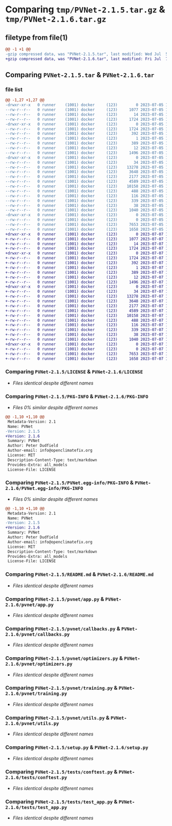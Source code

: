 # Comparing `tmp/PVNet-2.1.5.tar.gz` & `tmp/PVNet-2.1.6.tar.gz`

## filetype from file(1)

```diff
@@ -1 +1 @@
-gzip compressed data, was "PVNet-2.1.5.tar", last modified: Wed Jul  5 10:15:51 2023, max compression
+gzip compressed data, was "PVNet-2.1.6.tar", last modified: Fri Jul  7 15:39:04 2023, max compression
```

## Comparing `PVNet-2.1.5.tar` & `PVNet-2.1.6.tar`

### file list

```diff
@@ -1,27 +1,27 @@
-drwxr-xr-x   0 runner    (1001) docker     (123)        0 2023-07-05 10:15:51.954418 PVNet-2.1.5/
--rw-r--r--   0 runner    (1001) docker     (123)     1077 2023-07-05 10:15:42.000000 PVNet-2.1.5/LICENSE
--rw-r--r--   0 runner    (1001) docker     (123)       14 2023-07-05 10:15:42.000000 PVNet-2.1.5/MANIFEST.in
--rw-r--r--   0 runner    (1001) docker     (123)     1724 2023-07-05 10:15:51.954418 PVNet-2.1.5/PKG-INFO
-drwxr-xr-x   0 runner    (1001) docker     (123)        0 2023-07-05 10:15:51.954418 PVNet-2.1.5/PVNet.egg-info/
--rw-r--r--   0 runner    (1001) docker     (123)     1724 2023-07-05 10:15:51.000000 PVNet-2.1.5/PVNet.egg-info/PKG-INFO
--rw-r--r--   0 runner    (1001) docker     (123)      392 2023-07-05 10:15:51.000000 PVNet-2.1.5/PVNet.egg-info/SOURCES.txt
--rw-r--r--   0 runner    (1001) docker     (123)        1 2023-07-05 10:15:51.000000 PVNet-2.1.5/PVNet.egg-info/dependency_links.txt
--rw-r--r--   0 runner    (1001) docker     (123)      389 2023-07-05 10:15:51.000000 PVNet-2.1.5/PVNet.egg-info/requires.txt
--rw-r--r--   0 runner    (1001) docker     (123)       12 2023-07-05 10:15:51.000000 PVNet-2.1.5/PVNet.egg-info/top_level.txt
--rw-r--r--   0 runner    (1001) docker     (123)     1496 2023-07-05 10:15:42.000000 PVNet-2.1.5/README.md
-drwxr-xr-x   0 runner    (1001) docker     (123)        0 2023-07-05 10:15:51.954418 PVNet-2.1.5/pvnet/
--rw-r--r--   0 runner    (1001) docker     (123)       34 2023-07-05 10:15:42.000000 PVNet-2.1.5/pvnet/__init__.py
--rw-r--r--   0 runner    (1001) docker     (123)    13278 2023-07-05 10:15:42.000000 PVNet-2.1.5/pvnet/app.py
--rw-r--r--   0 runner    (1001) docker     (123)     3648 2023-07-05 10:15:42.000000 PVNet-2.1.5/pvnet/callbacks.py
--rw-r--r--   0 runner    (1001) docker     (123)     2177 2023-07-05 10:15:42.000000 PVNet-2.1.5/pvnet/optimizers.py
--rw-r--r--   0 runner    (1001) docker     (123)     4589 2023-07-05 10:15:42.000000 PVNet-2.1.5/pvnet/training.py
--rw-r--r--   0 runner    (1001) docker     (123)    10158 2023-07-05 10:15:42.000000 PVNet-2.1.5/pvnet/utils.py
--rw-r--r--   0 runner    (1001) docker     (123)      488 2023-07-05 10:15:42.000000 PVNet-2.1.5/pyproject.toml
--rw-r--r--   0 runner    (1001) docker     (123)      116 2023-07-05 10:15:42.000000 PVNet-2.1.5/requirements-dev.txt
--rw-r--r--   0 runner    (1001) docker     (123)      339 2023-07-05 10:15:42.000000 PVNet-2.1.5/requirements.txt
--rw-r--r--   0 runner    (1001) docker     (123)       38 2023-07-05 10:15:51.954418 PVNet-2.1.5/setup.cfg
--rw-r--r--   0 runner    (1001) docker     (123)     1040 2023-07-05 10:15:42.000000 PVNet-2.1.5/setup.py
-drwxr-xr-x   0 runner    (1001) docker     (123)        0 2023-07-05 10:15:51.954418 PVNet-2.1.5/tests/
--rw-r--r--   0 runner    (1001) docker     (123)        0 2023-07-05 10:15:42.000000 PVNet-2.1.5/tests/__init__.py
--rw-r--r--   0 runner    (1001) docker     (123)     7653 2023-07-05 10:15:42.000000 PVNet-2.1.5/tests/conftest.py
--rw-r--r--   0 runner    (1001) docker     (123)     1658 2023-07-05 10:15:42.000000 PVNet-2.1.5/tests/test_app.py
+drwxr-xr-x   0 runner    (1001) docker     (123)        0 2023-07-07 15:39:04.450158 PVNet-2.1.6/
+-rw-r--r--   0 runner    (1001) docker     (123)     1077 2023-07-07 15:38:52.000000 PVNet-2.1.6/LICENSE
+-rw-r--r--   0 runner    (1001) docker     (123)       14 2023-07-07 15:38:52.000000 PVNet-2.1.6/MANIFEST.in
+-rw-r--r--   0 runner    (1001) docker     (123)     1724 2023-07-07 15:39:04.450158 PVNet-2.1.6/PKG-INFO
+drwxr-xr-x   0 runner    (1001) docker     (123)        0 2023-07-07 15:39:04.450158 PVNet-2.1.6/PVNet.egg-info/
+-rw-r--r--   0 runner    (1001) docker     (123)     1724 2023-07-07 15:39:04.000000 PVNet-2.1.6/PVNet.egg-info/PKG-INFO
+-rw-r--r--   0 runner    (1001) docker     (123)      392 2023-07-07 15:39:04.000000 PVNet-2.1.6/PVNet.egg-info/SOURCES.txt
+-rw-r--r--   0 runner    (1001) docker     (123)        1 2023-07-07 15:39:04.000000 PVNet-2.1.6/PVNet.egg-info/dependency_links.txt
+-rw-r--r--   0 runner    (1001) docker     (123)      389 2023-07-07 15:39:04.000000 PVNet-2.1.6/PVNet.egg-info/requires.txt
+-rw-r--r--   0 runner    (1001) docker     (123)       12 2023-07-07 15:39:04.000000 PVNet-2.1.6/PVNet.egg-info/top_level.txt
+-rw-r--r--   0 runner    (1001) docker     (123)     1496 2023-07-07 15:38:52.000000 PVNet-2.1.6/README.md
+drwxr-xr-x   0 runner    (1001) docker     (123)        0 2023-07-07 15:39:04.450158 PVNet-2.1.6/pvnet/
+-rw-r--r--   0 runner    (1001) docker     (123)       34 2023-07-07 15:38:52.000000 PVNet-2.1.6/pvnet/__init__.py
+-rw-r--r--   0 runner    (1001) docker     (123)    13278 2023-07-07 15:38:52.000000 PVNet-2.1.6/pvnet/app.py
+-rw-r--r--   0 runner    (1001) docker     (123)     3648 2023-07-07 15:38:52.000000 PVNet-2.1.6/pvnet/callbacks.py
+-rw-r--r--   0 runner    (1001) docker     (123)     2177 2023-07-07 15:38:52.000000 PVNet-2.1.6/pvnet/optimizers.py
+-rw-r--r--   0 runner    (1001) docker     (123)     4589 2023-07-07 15:38:52.000000 PVNet-2.1.6/pvnet/training.py
+-rw-r--r--   0 runner    (1001) docker     (123)    10158 2023-07-07 15:38:52.000000 PVNet-2.1.6/pvnet/utils.py
+-rw-r--r--   0 runner    (1001) docker     (123)      488 2023-07-07 15:38:52.000000 PVNet-2.1.6/pyproject.toml
+-rw-r--r--   0 runner    (1001) docker     (123)      116 2023-07-07 15:38:52.000000 PVNet-2.1.6/requirements-dev.txt
+-rw-r--r--   0 runner    (1001) docker     (123)      339 2023-07-07 15:38:52.000000 PVNet-2.1.6/requirements.txt
+-rw-r--r--   0 runner    (1001) docker     (123)       38 2023-07-07 15:39:04.450158 PVNet-2.1.6/setup.cfg
+-rw-r--r--   0 runner    (1001) docker     (123)     1040 2023-07-07 15:38:52.000000 PVNet-2.1.6/setup.py
+drwxr-xr-x   0 runner    (1001) docker     (123)        0 2023-07-07 15:39:04.450158 PVNet-2.1.6/tests/
+-rw-r--r--   0 runner    (1001) docker     (123)        0 2023-07-07 15:38:52.000000 PVNet-2.1.6/tests/__init__.py
+-rw-r--r--   0 runner    (1001) docker     (123)     7653 2023-07-07 15:38:52.000000 PVNet-2.1.6/tests/conftest.py
+-rw-r--r--   0 runner    (1001) docker     (123)     1658 2023-07-07 15:38:52.000000 PVNet-2.1.6/tests/test_app.py
```

### Comparing `PVNet-2.1.5/LICENSE` & `PVNet-2.1.6/LICENSE`

 * *Files identical despite different names*

### Comparing `PVNet-2.1.5/PKG-INFO` & `PVNet-2.1.6/PKG-INFO`

 * *Files 0% similar despite different names*

```diff
@@ -1,10 +1,10 @@
 Metadata-Version: 2.1
 Name: PVNet
-Version: 2.1.5
+Version: 2.1.6
 Summary: PVNet
 Author: Peter Dudfield
 Author-email: info@openclimatefix.org
 License: MIT
 Description-Content-Type: text/markdown
 Provides-Extra: all_models
 License-File: LICENSE
```

### Comparing `PVNet-2.1.5/PVNet.egg-info/PKG-INFO` & `PVNet-2.1.6/PVNet.egg-info/PKG-INFO`

 * *Files 0% similar despite different names*

```diff
@@ -1,10 +1,10 @@
 Metadata-Version: 2.1
 Name: PVNet
-Version: 2.1.5
+Version: 2.1.6
 Summary: PVNet
 Author: Peter Dudfield
 Author-email: info@openclimatefix.org
 License: MIT
 Description-Content-Type: text/markdown
 Provides-Extra: all_models
 License-File: LICENSE
```

### Comparing `PVNet-2.1.5/README.md` & `PVNet-2.1.6/README.md`

 * *Files identical despite different names*

### Comparing `PVNet-2.1.5/pvnet/app.py` & `PVNet-2.1.6/pvnet/app.py`

 * *Files identical despite different names*

### Comparing `PVNet-2.1.5/pvnet/callbacks.py` & `PVNet-2.1.6/pvnet/callbacks.py`

 * *Files identical despite different names*

### Comparing `PVNet-2.1.5/pvnet/optimizers.py` & `PVNet-2.1.6/pvnet/optimizers.py`

 * *Files identical despite different names*

### Comparing `PVNet-2.1.5/pvnet/training.py` & `PVNet-2.1.6/pvnet/training.py`

 * *Files identical despite different names*

### Comparing `PVNet-2.1.5/pvnet/utils.py` & `PVNet-2.1.6/pvnet/utils.py`

 * *Files identical despite different names*

### Comparing `PVNet-2.1.5/setup.py` & `PVNet-2.1.6/setup.py`

 * *Files identical despite different names*

### Comparing `PVNet-2.1.5/tests/conftest.py` & `PVNet-2.1.6/tests/conftest.py`

 * *Files identical despite different names*

### Comparing `PVNet-2.1.5/tests/test_app.py` & `PVNet-2.1.6/tests/test_app.py`

 * *Files identical despite different names*


